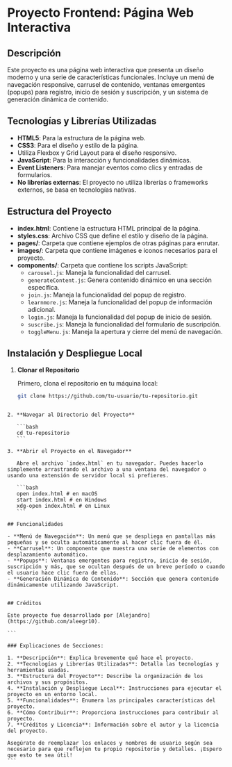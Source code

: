 # Proyecto Frontend: Página Web Interactiva

## Descripción

Este proyecto es una página web interactiva que presenta un diseño moderno y una serie de características funcionales. Incluye un menú de navegación responsive, carrusel de contenido, ventanas emergentes (popups) para registro, inicio de sesión y suscripción, y un sistema de generación dinámica de contenido.

## Tecnologías y Librerías Utilizadas

- **HTML5**: Para la estructura de la página web.
- **CSS3**: Para el diseño y estilo de la página.
- Utiliza Flexbox y Grid Layout para el diseño responsivo.
- **JavaScript**: Para la interacción y funcionalidades dinámicas.
- **Event Listeners**: Para manejar eventos como clics y entradas de formularios.
- **No librerías externas**: El proyecto no utiliza librerías o frameworks externos, se basa en tecnologías nativas.

## Estructura del Proyecto

- **index.html**: Contiene la estructura HTML principal de la página.
- **styles.css**: Archivo CSS que define el estilo y diseño de la página.
- **pages/**: Carpeta que contiene ejemplos de otras páginas para enrutar.
- **images/**: Carpeta que contiene imágenes e iconos necesarios para el proyecto.
- **components/**: Carpeta que contiene los scripts JavaScript:
  - `carousel.js`: Maneja la funcionalidad del carrusel.
  - `generateContent.js`: Genera contenido dinámico en una sección específica.
  - `join.js`: Maneja la funcionalidad del popup de registro.
  - `learnmore.js`: Maneja la funcionalidad del popup de información adicional.
  - `login.js`: Maneja la funcionalidad del popup de inicio de sesión.
  - `suscribe.js`: Maneja la funcionalidad del formulario de suscripción.
  - `toggleMenu.js`: Maneja la apertura y cierre del menú de navegación.

## Instalación y Despliegue Local

1. **Clonar el Repositorio**

   Primero, clona el repositorio en tu máquina local:

   ```bash
   git clone https://github.com/tu-usuario/tu-repositorio.git
   ```

````

2. **Navegar al Directorio del Proyecto**

   ```bash
   cd tu-repositorio
   ```

3. **Abrir el Proyecto en el Navegador**

   Abre el archivo `index.html` en tu navegador. Puedes hacerlo simplemente arrastrando el archivo a una ventana del navegador o usando una extensión de servidor local si prefieres.

   ```bash
   open index.html # en macOS
   start index.html # en Windows
   xdg-open index.html # en Linux
   ```

## Funcionalidades

- **Menú de Navegación**: Un menú que se despliega en pantallas más pequeñas y se oculta automáticamente al hacer clic fuera de él.
- **Carrusel**: Un componente que muestra una serie de elementos con desplazamiento automático.
- **Popups**: Ventanas emergentes para registro, inicio de sesión, suscripción y más, que se ocultan después de un breve período o cuando el usuario hace clic fuera de ellas.
- **Generación Dinámica de Contenido**: Sección que genera contenido dinámicamente utilizando JavaScript.


## Créditos

Este proyecto fue desarrollado por [Alejandro](https://github.com/aleegr10).

```

### Explicaciones de Secciones:

1. **Descripción**: Explica brevemente qué hace el proyecto.
2. **Tecnologías y Librerías Utilizadas**: Detalla las tecnologías y herramientas usadas.
3. **Estructura del Proyecto**: Describe la organización de los archivos y sus propósitos.
4. **Instalación y Despliegue Local**: Instrucciones para ejecutar el proyecto en un entorno local.
5. **Funcionalidades**: Enumera las principales características del proyecto.
6. **Cómo Contribuir**: Proporciona instrucciones para contribuir al proyecto.
7. **Créditos y Licencia**: Información sobre el autor y la licencia del proyecto.

Asegúrate de reemplazar los enlaces y nombres de usuario según sea necesario para que reflejen tu propio repositorio y detalles. ¡Espero que esto te sea útil!
```
````
